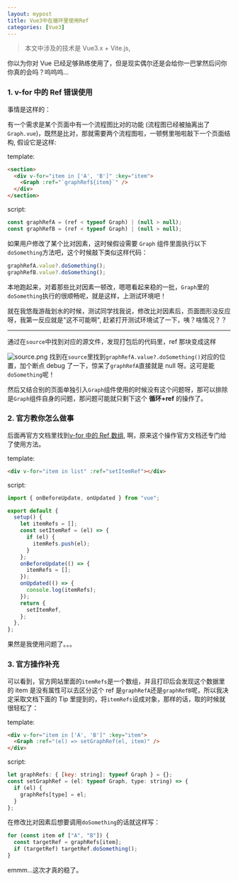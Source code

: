 ```yaml
---
layout: mypost
title: Vue3中在循环里使用Ref
categories: [Vue3]
---
```


> 本文中涉及的技术是 Vue3.x + Vite.js,

你以为你对 Vue 已经足够熟练使用了，但是现实偶尔还是会给你一巴掌然后问你你真的会吗？呜呜呜...

### 1. v-for 中的 Ref 错误使用

事情是这样的：

有一个需求是某个页面中有一个流程图比对的功能 (流程图已经被抽离出了`Graph.vue`)，既然是比对，那就需要两个流程图啦，一顿劈里啪啦敲下一个页面结构, 假设它是这样:

template:

```html
<section>
  <div v-for="item in ['A', 'B']" :key="item">
    <Graph :ref="`graphRef${item}`" />
  </div>
</section>
```

script:

```js
const graphRefA = (ref < typeof Graph) | (null > null);
const graphRefB = (ref < typeof Graph) | (null > null);
```

如果用户修改了某个比对因素，这时候假设需要 `Graph` 组件里面执行以下`doSomething`方法吧，这个时候敲下类似这样代码：

```js
graphRefA.value?.doSomething();
graphRefB.value?.doSomething();
```

本地跑起来，对着那些比对因素一顿改，嗯嗯看起来稳的一批，`Graph`里的`doSomething`执行的很顺畅呢，就是这样，上测试环境吧！

就在我悠哉游哉划水的时候，测试同学找我说，修改比对因素后，页面图形没反应呀，我第一反应就是"这不可能啊", 赶紧打开测试环境试了一下，咦？啥情况？？

<hr />

通过在`source`中找到对应的源文件，发现打包后的代码里，ref 那块变成这样

![source.png](https://p9-juejin.byteimg.com/tos-cn-i-k3u1fbpfcp/0326f6e51b7a4498a01f687682adf36d~tplv-k3u1fbpfcp-watermark.image?)
找到在`source`里找到`graphRefA.value?.doSomething()`对应的位置，加个断点 debug 了一下，惊呆了`graphRefA`直接就是 null 呀。这可是能`doSomething`呢！

然后又结合别的页面单独引入`Graph`组件使用的时候没有这个问题呀，那可以排除是`Graph`组件自身的问题，那问题可能就只剩下这个 **循环+ref** 的操作了。

### 2. 官方教你怎么做事

后面再官方文档里找到[v-for 中的 Ref 数组](https://v3.cn.vuejs.org/guide/migration/array-refs.html), 啊，原来这个操作官方文档还专门给了使用方法。

template:

```html
<div v-for="item in list" :ref="setItemRef"></div>
```

script:

```js
import { onBeforeUpdate, onUpdated } from "vue";

export default {
  setup() {
    let itemRefs = [];
    const setItemRef = (el) => {
      if (el) {
        itemRefs.push(el);
      }
    };
    onBeforeUpdate(() => {
      itemRefs = [];
    });
    onUpdated(() => {
      console.log(itemRefs);
    });
    return {
      setItemRef,
    };
  },
};
```

果然是我使用问题了。。。

### 3. 官方操作补充

可以看到，官方网站里面的`itemRefs`是一个数组，并且打印后会发现这个数据里的 item 是没有属性可以去区分这个 ref 是`graphRefA`还是`graphRefB`呢，所以我决定采取文档下面的 Tip 里提到的，将`itemRefs`设成对象，那样的话，取的时候就很轻松了：

template:

```html
<div v-for="item in ['A', 'B']" :key="item">
  <Graph :ref="(el) => setGraphRef(el, item)" />
</div>
```

script:

```js
let graphRefs: { [key: string]: typeof Graph } = {};
const setGraphRef = (el: typeof Graph, type: string) => {
  if (el) {
    graphRefs[type] = el;
  }
};
```

在修改比对因素后想要调用`doSomething`的话就这样写：

```js
for (const item of ["A", "B"]) {
  const targetRef = graphRefs[item];
  if (targetRef) targetRef.doSomething();
}
```

emmm...这次才真的稳了。
